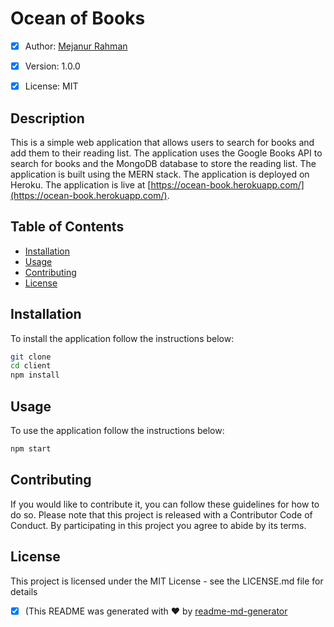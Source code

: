 # Ocean of Books

- [x] Author: [Mejanur Rahman](https://www.github.com/mrmezan06)

- [x] Version: 1.0.0

- [x] License: MIT

## Description

This is a simple web application that allows users to search for books and add them to their reading list. The application uses the Google Books API to search for books and the MongoDB database to store the reading list. The application is built using the MERN stack. The application is deployed on Heroku. The application is live at [https://ocean-book.herokuapp.com/](https://ocean-book.herokuapp.com/).

## Table of Contents

- [Installation](#installation)
- [Usage](#usage)
- [Contributing](#contributing)
- [License](#license)

## Installation

To install the application follow the instructions below:

```bash
git clone
cd client
npm install
```

## Usage

To use the application follow the instructions below:

```bash
npm start
```

## Contributing

If you would like to contribute it, you can follow these guidelines for how to do so. Please note that this project is released with a Contributor Code of Conduct. By participating in this project you agree to abide by its terms.

## License

This project is licensed under the MIT License - see the LICENSE.md file for details

- [x] (This README was generated with ❤️ by [readme-md-generator]()
